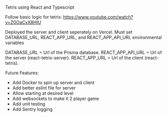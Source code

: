 Tetris using React and Typescript

Follow basic logic for tetris: https://www.youtube.com/watch?v=ZGOaCxX8HIU

Deployed the server and client seperately on Vercel.
Must set DATABASE_URL, REACT_APP_URL, and REACT_APP_API_URL environmental variables

DATABASE_URL = Url of the Prisma database.
REACT_APP_API_URL = Url of the server (react-tetris-server).
REACT_APP_URL = Url of the client (react-tetris).

Future Features:
- Add Docker to spin up server and client
- Add better eslint file for server
- Allow starting at desired level
- Add websockets to make it 2 player game
- Add unit testing
- Add Sentry logging


